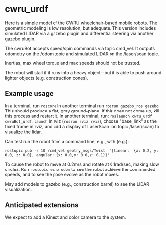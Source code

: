 # cwru_urdf
Here is a simple model of the CWRU wheelchair-based mobile robots.  The geometric modeling is low resolution, but adequate.  This version includes simulated LIDAR via a gazebo plugin and differential steering via another gazebo plugin.  

The cwruBot accepts speed/spin commands via topic cmd_vel.  It outputs odometry on the /odom topic and simulated LIDAR on the /laser/scan topic.  

Inertias, max wheel torque and max speeds should not be trusted.

The robot will stall if it runs into a heavy object--but it is able to push around lighter objects (e.g. construction cones).

## Example usage
In a terminal, run `roscore`
In another terminal run 
`rosrun gazebo_ros gazebo`  
This should produce a flat, gray ground-plane.  If this does not come up, kill this process and restart it.
In another terminal, run:
 `roslaunch cwru_urdf cwruBot_urdf.launch`
In rviz (`rosrun rviz rviz`), choose "base_link" as the fixed frame in rviz, and add a display of LaserScan (on topic /laser/scan) to visualize the lidar.

Can test run the robot from a command line, e.g., with (e.g.):

`rostopic pub -r 10 /cmd_vel geotry_msgs/Twist  '{linear:  {x: 0.2, y: 0.0, z: 0.0}, angular: {x: 0.0,y: 0.0,z: 0.1}}'`

To cause the robot to move at 0.2m/s and rotate at 0.1rad/sec, making slow circles.
Run `rostopic echo odom` to see the robot achieve the commanded speeds, and to see the pose evolve as the robot moves.

May add models to gazebo (e.g., construction barrel) to see the LIDAR visualization.

## Anticipated extensions
We expect to add a Kinect and color camera to the system.
    
